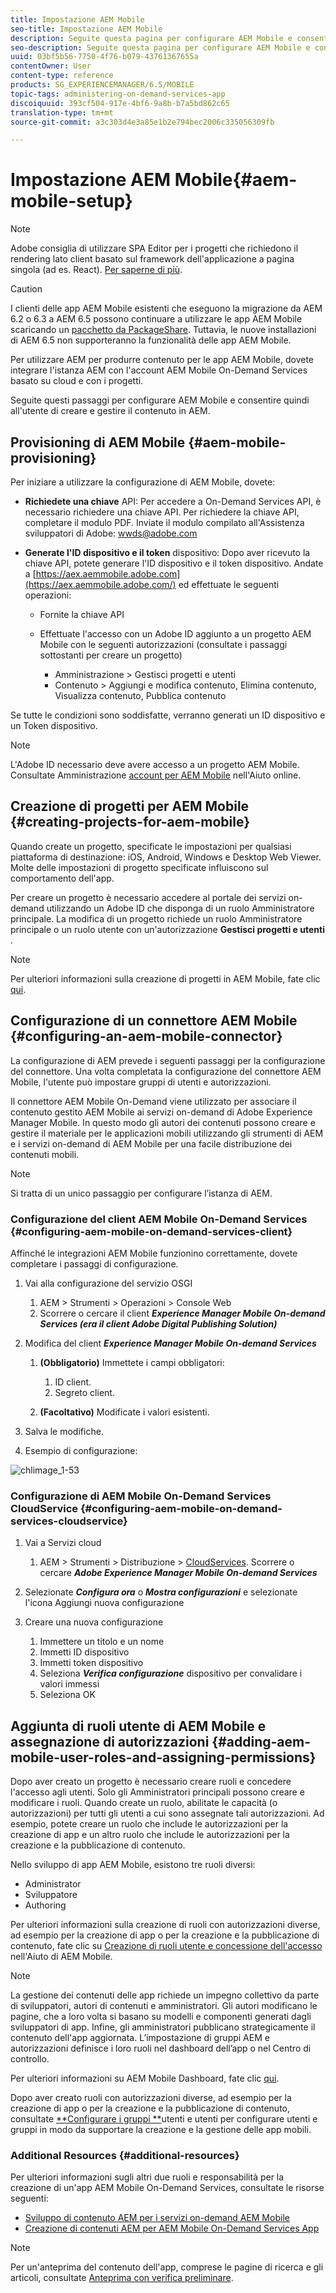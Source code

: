 ```yaml
---
title: Impostazione AEM Mobile
seo-title: Impostazione AEM Mobile
description: Seguite questa pagina per configurare AEM Mobile e consentire quindi all'utente di creare e gestire il contenuto in AEM. Questa pagina fornisce informazioni sull'integrazione dell'istanza AEM con l'account AEM Mobile On-Demand Services basato su cloud e i progetti.
seo-description: Seguite questa pagina per configurare AEM Mobile e consentire quindi all'utente di creare e gestire il contenuto in AEM. Questa pagina fornisce informazioni sull'integrazione dell'istanza AEM con l'account AEM Mobile On-Demand Services basato su cloud e i progetti.
uuid: 03bf5b56-7750-4f76-b079-43761367655a
contentOwner: User
content-type: reference
products: SG_EXPERIENCEMANAGER/6.5/MOBILE
topic-tags: administering-on-demand-services-app
discoiquuid: 393cf504-917e-4bf6-9a8b-b7a5bd862c65
translation-type: tm+mt
source-git-commit: a3c303d4e3a85e1b2e794bec2006c335056309fb

---
```



# Impostazione AEM Mobile{#aem-mobile-setup}

>[!NOTE]
>
>Adobe consiglia di utilizzare SPA Editor per i progetti che richiedono il rendering lato client basato sul framework dell&#39;applicazione a pagina singola (ad es. React). [Per saperne di più](/help/sites-developing/spa-overview.md).

>[!CAUTION]
>
>I clienti delle app AEM Mobile esistenti che eseguono la migrazione da AEM 6.2 o 6.3 a AEM 6.5 possono continuare a utilizzare le app AEM Mobile scaricando un [pacchetto da PackageShare](https://www.adobeaemcloud.com/content/marketplace/marketplaceProxy.html?packagePath=/content/companies/public/adobe/packages/cq640/compatpack/aem-mobile-package). Tuttavia, le nuove installazioni di AEM 6.5 non supporteranno la funzionalità delle app AEM Mobile.

Per utilizzare AEM per produrre contenuto per le app AEM Mobile, dovete integrare l&#39;istanza AEM con l&#39;account AEM Mobile On-Demand Services basato su cloud e con i progetti.

Seguite questi passaggi per configurare AEM Mobile e consentire quindi all&#39;utente di creare e gestire il contenuto in AEM.

## Provisioning di AEM Mobile {#aem-mobile-provisioning}

Per iniziare a utilizzare la configurazione di AEM Mobile, dovete:

* **Richiedete una chiave** API: Per accedere a On-Demand Services API, è necessario richiedere una chiave API. Per richiedere la chiave API, completare il modulo [](https://helpx.adobe.com/digital-publishing-solution/help/integrating-dps.html)PDF. Inviate il modulo compilato all&#39;Assistenza sviluppatori di Adobe: [wwds@adobe.com](mailto:wwds@adobe.com)

* **Generate l&#39;ID dispositivo e il token** dispositivo: Dopo aver ricevuto la chiave API, potete generare l&#39;ID dispositivo e il token dispositivo. Andate a [https://aex.aemmobile.adobe.com](https://aex.aemmobile.adobe.com/) ed effettuate le seguenti operazioni:

   * Fornite la chiave API
   * Effettuate l&#39;accesso con un Adobe ID aggiunto a un progetto AEM Mobile con le seguenti autorizzazioni (consultate i passaggi sottostanti per creare un progetto)

      * Amministrazione > Gestisci progetti e utenti
      * Contenuto > Aggiungi e modifica contenuto, Elimina contenuto, Visualizza contenuto, Pubblica contenuto

Se tutte le condizioni sono soddisfatte, verranno generati un ID dispositivo e un Token dispositivo.

>[!NOTE]
>
>L&#39;Adobe ID necessario deve avere accesso a un progetto AEM Mobile. Consultate Amministrazione [account per AEM Mobile](https://helpx.adobe.com/digital-publishing-solution/help/account-admin-dps.html) nell&#39;Aiuto online.

## Creazione di progetti per AEM Mobile {#creating-projects-for-aem-mobile}

Quando create un progetto, specificate le impostazioni per qualsiasi piattaforma di destinazione: iOS, Android, Windows e Desktop Web Viewer. Molte delle impostazioni di progetto specificate influiscono sul comportamento dell&#39;app.

Per creare un progetto è necessario accedere al portale dei servizi on-demand utilizzando un Adobe ID che disponga di un ruolo Amministratore principale. La modifica di un progetto richiede un ruolo Amministratore principale o un ruolo utente con un&#39;autorizzazione **Gestisci progetti e utenti** .

>[!NOTE]
>
>Per ulteriori informazioni sulla creazione di progetti in AEM Mobile, fate clic [qui](https://helpx.adobe.com/digital-publishing-solution/help/creating-projects.html).

## Configurazione di un connettore AEM Mobile {#configuring-an-aem-mobile-connector}

La configurazione di AEM prevede i seguenti passaggi per la configurazione del connettore. Una volta completata la configurazione del connettore AEM Mobile, l&#39;utente può impostare gruppi di utenti e autorizzazioni.

Il connettore AEM Mobile On-Demand viene utilizzato per associare il contenuto gestito AEM Mobile ai servizi on-demand di Adobe Experience Manager Mobile. In questo modo gli autori dei contenuti possono creare e gestire il materiale per le applicazioni mobili utilizzando gli strumenti di AEM e i servizi on-demand di AEM Mobile per una facile distribuzione dei contenuti mobili.

>[!NOTE]
>
>Si tratta di un unico passaggio per configurare l’istanza di AEM.

### Configurazione del client AEM Mobile On-Demand Services {#configuring-aem-mobile-on-demand-services-client}

Affinché le integrazioni AEM Mobile funzionino correttamente, dovete completare i passaggi di configurazione.

1. Vai alla configurazione del servizio OSGI

   1. AEM > Strumenti > Operazioni > Console Web
   1. Scorrere o cercare il client ***Experience Manager Mobile On-demand Services (era il client Adobe Digital Publishing Solution)***

1. Modifica del client ***Experience Manager Mobile On-demand Services***

   1. **(Obbligatorio)** Immettete i campi obbligatori:

      1. ID client.
      1. Segreto client.
   1. **(Facoltativo)** Modificate i valori esistenti.


1. Salva le modifiche.
1. Esempio di configurazione:

![chlimage_1-53](assets/chlimage_1-53.png)

### Configurazione di AEM Mobile On-Demand Services CloudService {#configuring-aem-mobile-on-demand-services-cloudservice}

1. Vai a Servizi cloud

   1. AEM > Strumenti > Distribuzione > [CloudServices](http://localhost:4502/libs/cq/core/content/tools/cloudservices.html). Scorrere o cercare ***Adobe Experience Manager Mobile On-demand Services***

1. Selezionate ***Configura ora*** o ***Mostra configurazioni*** e selezionate l&#39;icona Aggiungi nuova configurazione

1. Creare una nuova configurazione

   1. Immettere un titolo e un nome
   1. Immetti ID dispositivo
   1. Immetti token dispositivo
   1. Seleziona ***Verifica configurazione*** dispositivo per convalidare i valori immessi
   1. Seleziona OK

## Aggiunta di ruoli utente di AEM Mobile e assegnazione di autorizzazioni {#adding-aem-mobile-user-roles-and-assigning-permissions}

Dopo aver creato un progetto è necessario creare ruoli e concedere l&#39;accesso agli utenti. Solo gli Amministratori principali possono creare e modificare i ruoli. Quando create un ruolo, abilitate le capacità (o autorizzazioni) per tutti gli utenti a cui sono assegnate tali autorizzazioni. Ad esempio, potete creare un ruolo che include le autorizzazioni per la creazione di app e un altro ruolo che include le autorizzazioni per la creazione e la pubblicazione di contenuto.

Nello sviluppo di app AEM Mobile, esistono tre ruoli diversi:

* Administrator
* Sviluppatore
* Authoring

Per ulteriori informazioni sulla creazione di ruoli con autorizzazioni diverse, ad esempio per la creazione di app o per la creazione e la pubblicazione di contenuto, fate clic su [Creazione di ruoli utente e concessione dell&#39;accesso](https://helpx.adobe.com/digital-publishing-solution/help/account-admin-dps.html) nell&#39;Aiuto di AEM Mobile.

>[!NOTE]
>
>La gestione dei contenuti delle app richiede un impegno collettivo da parte di sviluppatori, autori di contenuti e amministratori. Gli autori modificano le pagine, che a loro volta si basano su modelli e componenti generati dagli sviluppatori di app. Infine, gli amministratori pubblicano strategicamente il contenuto dell&#39;app aggiornata. L’impostazione di gruppi AEM e autorizzazioni definisce i loro ruoli nel dashboard dell’app o nel Centro di controllo.
>
>Per ulteriori informazioni su AEM Mobile Dashboard, fate clic [qui](/help/mobile/mobile-apps-ondemand-application-dashboard.md).

Dopo aver creato ruoli con autorizzazioni diverse, ad esempio per la creazione di app o per la creazione e la pubblicazione di contenuto, consultate [**Configurare i gruppi **](/help/mobile/aem-mobile-configure-users.md)utenti e utenti per configurare utenti e gruppi in modo da supportare la creazione e la gestione delle app mobili.

### Additional Resources {#additional-resources}

Per ulteriori informazioni sugli altri due ruoli e responsabilità per la creazione di un&#39;app AEM Mobile On-Demand Services, consultate le risorse seguenti:

* [Sviluppo di contenuto AEM per i servizi on-demand AEM Mobile](/help/mobile/aem-mobile-on-demand.md)
* [Creazione di contenuti AEM per AEM Mobile On-Demand Services App](/help/mobile/mobile-apps-ondemand.md)

>[!NOTE]
>
>Per un&#39;anteprima del contenuto dell&#39;app, comprese le pagine di ricerca e gli articoli, consultate [Anteprima con verifica preliminare](/help/mobile/aem-mobile-manage-ondemand-services.md).
